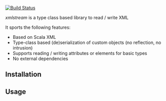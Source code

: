 [![Build Status](https://travis-ci.org/mthaler/xmlstream.png)](https://travis-ci.org/mthaler/xmlstream)

_xmlstream_ is a type class based library to read / write XML

It sports the following features:

* Based on Scala XML
* Type-class based (de)serialization of custom objects (no reflection, no intrusion)
* Supports reading / writing attributes or elements for basic types
* No external dependencies

## Installation

## Usage
